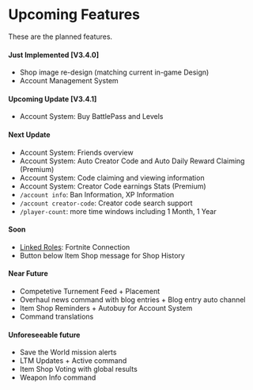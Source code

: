 # Upcoming Features

These are the planned features.

#### Just Implemented \[V3.4.0]

* Shop image re-design (matching current in-game Design)&#x20;
* Account Management System&#x20;

#### Upcoming Update \[V3.4.1]

* Account System: Buy BattlePass and Levels

#### Next Update

* Account System: Friends overview
* Account System: Auto Creator Code and Auto Daily Reward Claiming (Premium)
* Account System: Code claiming and viewing information
* Account System: Creator Code earnings Stats (Premium)
* `/account info`: Ban Information, XP Information
* `/account creator-code`: Creator code search support
* `/player-count`: more time windows including 1 Month, 1 Year

#### Soon

* [Linked Roles](https://discord.com/build/linked-roles): Fortnite Connection
* Button below Item Shop message for Shop History

#### Near Future

* Competetive Turnement Feed + Placement
* Overhaul news command with blog entries + Blog entry auto channel
* Item Shop Reminders + Autobuy for Account System
* Command translations

#### Unforeseeable future

* Save the World mission alerts
* LTM Updates + Active command
* Item Shop Voting with global results
* Weapon Info command

